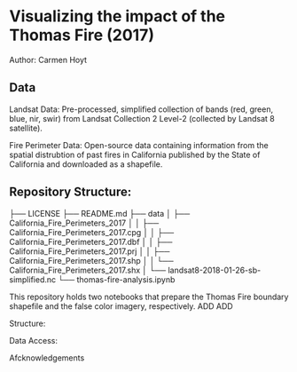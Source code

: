 # Visualizing the impact of the Thomas Fire (2017)
Author: Carmen Hoyt

## Data

Landsat Data: 
Pre-processed, simplified collection of bands (red, green, blue, nir, swir) from Landsat Collection 2 Level-2 (collected by Landsat 8 satellite).

Fire Perimeter Data:
Open-source data containing information from the spatial distrubtion of past fires in California published by the State of California and downloaded as a shapefile. 

## Repository Structure:

├── LICENSE
├── README.md
├── data
│   ├── California_Fire_Perimeters_2017
│   │   ├── California_Fire_Perimeters_2017.cpg
│   │   ├── California_Fire_Perimeters_2017.dbf
│   │   ├── California_Fire_Perimeters_2017.prj
│   │   ├── California_Fire_Perimeters_2017.shp
│   │   └── California_Fire_Perimeters_2017.shx
│   └── landsat8-2018-01-26-sb-simplified.nc
└── thomas-fire-analysis.ipynb


This repository holds two notebooks that prepare the Thomas Fire boundary shapefile and the false color imagery, respectively.
ADD 
ADD

Structure:

Data Access:

Afcknowledgements
